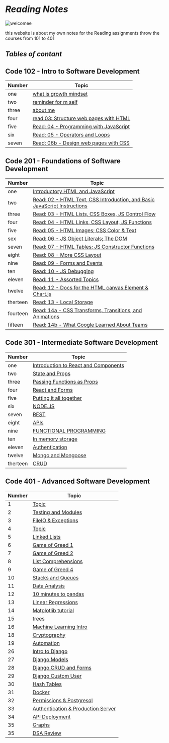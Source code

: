 # ***Reading Notes***

![welcomee](https://www.callcentrehelper.com/images/stories/2018/11/welcome-red-sign-760.png)

this website is about my own notes for the Reading assignments throw the courses from 101 to 401

## ***Tables of contant***

## Code 102 - Intro to Software Development

| Number | Topic |
| -------|--------- |
| one | [what is growth mindset](100/file-1) |
| two | [reminder for m self](100/file-2) |
| three | [about me](100/file-3) |
| four | [read 03: Structure web pages with HTML](100/read03) |
| five | [Read: 04 - Programming with JavaScript](100/read04) |
| six | [Read: 05 - Operators and Loops](100/read05) |
| seven | [Read: 06b - Design web pages with CSS](100/read06) |

## Code 201 - Foundations of Software Development

| Number | Topic |
| -------- | ---------- |
| one | [Introductory HTML and JavaScript](201/read201-01) |
| two | [Read: 02 - HTML Text, CSS Introduction, and Basic JavaScript Instructions](201/read201-02) |
| three | [Read: 03 - HTML Lists, CSS Boxes, JS Control Flow](201/read201-03) |
| four | [Read: 04 - HTML Links, CSS Layout, JS Functions](201/read201-04) |
| five | [Read: 05 - HTML Images; CSS Color & Text](201/read201-05) |
| sex | [Read: 06 - JS Object Literals; The DOM](201/read201-06) |
| seven | [Read: 07 - HTML Tables; JS Constructor Functions](201/read201-07) |
| eight | [Read: 08 - More CSS Layout](201/read201-08) |
| nine | [Read: 09 - Forms and Events](read201-09)
| ten | [Read: 10 - JS Debugging](201/read201-10) |
| eleven | [Read: 11 - Assorted Topics](201/read201-11) |
| twelve | [Read: 12 - Docs for the HTML canvas Element & Chart.js](201/read201-12) |
| therteen | [Read: 13 - Local Storage](201/read201-13) |
| fourteen | [Read: 14a - CSS Transforms, Transitions, and Animations](201/read201-14a) |
| fifteen | [Read: 14b - What Google Learned About Teams](201/read201-14b)|

## Code 301 - Intermediate Software Development

| Number | Topic |
| ----- | --------- |
| one | [Introduction to React and Components](301/read301-1) |
| two | [State and Props](301/read301-2)  |
| three | [Passing Functions as Props](301/read301-03) |
| four | [React and Forms](301/read301-04) |
| five | [Putting it all together](301/read301-05) |
| six | [NODE.JS](301/read301-06) |
| seven | [REST](301/read301-07) |
| eight | [APIs](301/read301-08) |
| nine | [FUNCTIONAL PROGRAMMING](301/read301-09) |
| ten | [In memory storage](301/read301-10) |
| eleven | [Authentication](301/read301-11) |
| twelve | [Mongo and Mongoose](301/read301-12) |
| therteen | [CRUD](301/read301-13) |

## Code 401 - Advanced Software Development

| Number | Topic |
| ----- | --------- |
| 1 | [Topic](401/read401-1) |
| 2 | [Testing and Modules](401/read401-2) |
| 3 | [FileIO & Exceptions](401/read401-3) |
| 4 | [Topic](401/read401-4) |
| 5 | [Linked Lists](401/read401-5) |
| 6 | [Game of Greed 1](401/read401-6) |
| 7 | [Game of Greed 2](401/read401-7) |
| 8 | [List Comprehensions](401/read401-8) |
| 9 | [Game of Greed 4](401/read401-9) |
| 10 | [Stacks and Queues](401/read401-10) |
| 11 | [Data Analysis](401/read401-11) |
| 12 | [10 minutes to pandas](401/read401-12) |
| 13 | [Linear Regressions](401/read401-13) |
| 14 | [Matplotlib tutorial](401/read401-14) |
| 15 | [trees](401/read401-15) |
| 16 | [Machine Learning Intro](401/read401-16) |
| 18 | [Cryptography](401/read401-18) |
| 19 | [Automation](401/read401-19) |
| 26 | [Intro to Django](401/read401-26) |
| 27 | [Django Models](401/read401-27 ) |
| 28 | [Django CRUD and Forms](401/read401-28 ) |
| 29 | [Django Custom User](401/read401-29 ) |
| 30 | [Hash Tables](401/read401-30 ) |
| 31 | [Docker](401/read401-31 ) |
| 32 | [Permissions & Postgresql](401/read401-32 ) |
| 33 | [Authentication & Production Server](401/read401-33 ) |
| 34 | [API Deployment](401/read401-34 ) |
| 35 | [Graphs](401/read401-35 ) |
| 35 | [DSA Review](401/read401-36 ) |